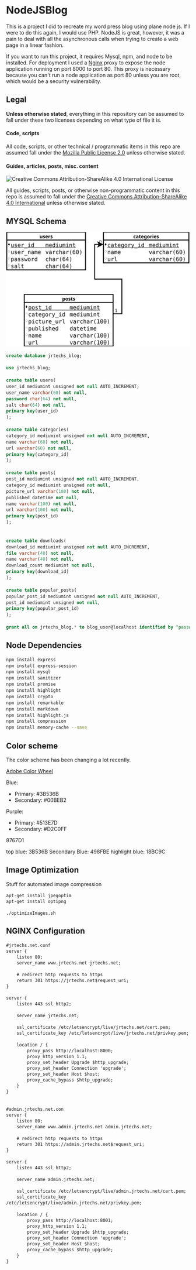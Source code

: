# NodeJSBlog
This is a project I did to recreate my word press blog using plane node js. If I were to 
do this again, I would use PHP. NodeJS is great, however, it was a pain to deal 
with all the asynchronous calls when trying to create a web page in a linear fashion.

If you want to run this project, it requires Mysql, npm, and node to be installed. For 
deployment I used a [Nginx](https://www.digitalocean.com/community/tutorials/how-to-set-up-a-node-js-application-for-production-on-ubuntu-16-04) 
proxy to expose the node application running on port 8000 to port 80. This proxy is necessary
because you can't run a node application as port 80 unless you are root, which would be a 
security vulnerability. 


## Legal

**Unless otherwise stated**, everything in this repository can be 
assumed to fall under these two licenses depending on what type of file it is.

#### Code, scripts

All code, scripts, or other technical / programmatic items in this repo are 
assumed fall under the [Mozilla Public License 2.0](https://www.mozilla.org/en-US/MPL/) 
unless otherwise stated.

#### Guides, articles, posts, misc. content

![Creative Commons Attribution-ShareAlike 4.0 International License](https://i.creativecommons.org/l/by-sa/4.0/88x31.png)

All guides, scripts, posts, or otherwise non-programmatic content in this 
repo is assumed to fall under 
the [Creative Commons Attribution-ShareAlike 4.0 International](https://creativecommons.org/licenses/by-sa/4.0/) 
unless otherwise stated.


## MYSQL Schema

![](blogSql.svg)

```SQL
create database jrtechs_blog;

use jrtechs_blog;

create table users(
user_id mediumint unsigned not null AUTO_INCREMENT,
user_name varchar(60) not null,
password char(64) not null,
salt char(64) not null,
primary key(user_id)
);

create table categories(
category_id mediumint unsigned not null AUTO_INCREMENT,
name varchar(60) not null,
url varchar(60) not null,
primary key(category_id)
);

create table posts(
post_id mediumint unsigned not null AUTO_INCREMENT,
category_id mediumint unsigned not null,
picture_url varchar(100) not null,
published datetime not null,
name varchar(100) not null,
url varchar(100) not null,
primary key(post_id)
);


create table downloads(
download_id mediumint unsigned not null AUTO_INCREMENT,
file varchar(40) not null,
name varchar(40) not null,
download_count mediumint not null,
primary key(download_id)
);

create table popular_posts(
popular_post_id mediumint unsigned not null AUTO_INCREMENT,
post_id mediumint unsigned not null,
primary key(popular_post_id)
);

grant all on jrtechs_blog.* to blog_user@localhost identified by "password";
```


## Node Dependencies
```bash
npm install express
npm install express-session
npm install mysql
npm install sanitizer
npm install promise
npm install highlight
npm install crypto
npm install remarkable
npm install markdown
npm install highlight.js
npm install compression
npm install memory-cache --save
```


## Color scheme

The color scheme has been changing a lot recently. 

[Adobe Color Wheel](https://color.adobe.com/create/color-wheel/?copy=true&base=2&rule=Custom&selected=3&name=Copy%20of%20Site&mode=rgb&rgbvalues=0.231,0.325499999999957,0.42,0,0.7450980392156863,0.6980392156862745,0.10196078431372549,0.36470588235294116,0.38823529411764707,0.8235294117647058,0.7529411764705882,1,0.3165071770335184,0.24148325358851674,0.49&swatchOrder=0,1,2,3,4)

Blue:
- Primary: #3B536B
- Secondary: #00BEB2

Purple:
- Primary: #513E7D
- Secondary: #D2C0FF


8767D1

top blue: 3B536B
Secondary Blue: 498FBE
highlight blue: 18BC9C


## Image Optimization
Stuff for automated image compression
```
apt-get install jpegoptim
apt-get install optipng

./optimizeImages.sh
```

## NGINX Configuration
```
#jrtechs.net.conf
server {
    listen 80;
    server_name www.jrtechs.net jrtechs.net;

    # redirect http requests to https
    return 301 https://jrtechs.net$request_uri;
}

server {
    listen 443 ssl http2;

    server_name jrtechs.net;

    ssl_certificate /etc/letsencrypt/live/jrtechs.net/cert.pem;
    ssl_certificate_key /etc/letsencrypt/live/jrtechs.net/privkey.pem;

    location / {
        proxy_pass http://localhost:8000;
        proxy_http_version 1.1;
        proxy_set_header Upgrade $http_upgrade;
        proxy_set_header Connection 'upgrade';
        proxy_set_header Host $host;
        proxy_cache_bypass $http_upgrade;
    }
}


#admin.jrtechs.net.con
server {
    listen 80;
    server_name www.admin.jrtechs.net admin.jrtechs.net;

    # redirect http requests to https
    return 301 https://admin.jrtechs.net$request_uri;
}

server {
    listen 443 ssl http2;

    server_name admin.jrtechs.net;

    ssl_certificate /etc/letsencrypt/live/admin.jrtechs.net/cert.pem;
    ssl_certificate_key /etc/letsencrypt/live/admin.jrtechs.net/privkey.pem;

    location / {
        proxy_pass http://localhost:8001;
        proxy_http_version 1.1;
        proxy_set_header Upgrade $http_upgrade;
        proxy_set_header Connection 'upgrade';
        proxy_set_header Host $host;
        proxy_cache_bypass $http_upgrade;
    }
}
```